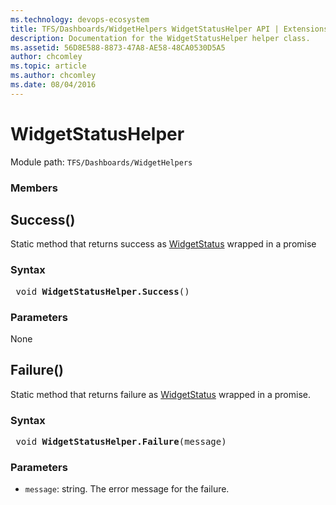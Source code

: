 ```yaml
---
ms.technology: devops-ecosystem
title: TFS/Dashboards/WidgetHelpers WidgetStatusHelper API | Extensions for Azure DevOps Services
description: Documentation for the WidgetStatusHelper helper class.
ms.assetid: 56D8E588-8873-47A8-AE58-48CA0530D5A5
author: chcomley
ms.topic: article
ms.author: chcomley
ms.date: 08/04/2016
---
```


# WidgetStatusHelper

Module path: `TFS/Dashboards/WidgetHelpers`

### Members

## Success()

Static method that returns success as [WidgetStatus](./WidgetStatus.md) wrapped in a promise

### Syntax

<pre class='syntax'>
 void <b>WidgetStatusHelper.Success</b>()
</pre>

### Parameters

None

## Failure()

Static method that returns failure as [WidgetStatus](./WidgetStatus.md) wrapped in a promise.

### Syntax

<pre class='syntax'>
 void <b>WidgetStatusHelper.Failure</b>(message)
</pre>

### Parameters

- `message`: string. The error message for the failure.
